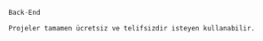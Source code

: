 
```javascript
Back-End
```

```
Projeler tamamen ücretsiz ve telifsizdir isteyen kullanabilir.
```
